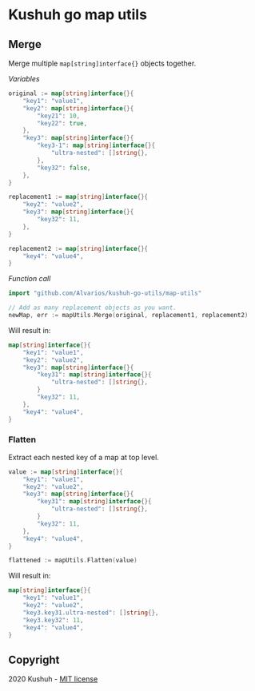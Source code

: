 # Kushuh go map utils

## Merge

Merge multiple `map[string]interface{}` objects together.

*Variables*
```go
original := map[string]interface{}{
    "key1": "value1",
    "key2": map[string]interface{}{
        "key21": 10,
        "key22": true,
    },
    "key3": map[string]interface{}{
        "key3-1": map[string]interface{}{
            "ultra-nested": []string{},
        },
        "key32": false,
    },
}

replacement1 := map[string]interface{}{
    "key2": "value2",
    "key3": map[string]interface{}{
        "key32": 11,
    },
}

replacement2 := map[string]interface{}{
    "key4": "value4",
}
```

*Function call*
```go
import "github.com/Alvarios/kushuh-go-utils/map-utils"

// Add as many replacement objects as you want.
newMap, err := mapUtils.Merge(original, replacement1, replacement2)
```

Will result in:

```go
map[string]interface{}{
    "key1": "value1",
    "key2": "value2",
    "key3": map[string]interface{}{
        "key31": map[string]interface{}{
            "ultra-nested": []string{},
        }
        "key32": 11,
    },
    "key4": "value4",
}
```

### Flatten

Extract each nested key of a map at top level.

```go
value := map[string]interface{}{
    "key1": "value1",
    "key2": "value2",
    "key3": map[string]interface{}{
        "key31": map[string]interface{}{
            "ultra-nested": []string{},
        }
        "key32": 11,
    },
    "key4": "value4",
}

flattened := mapUtils.Flatten(value)
```

Will result in:

```go
map[string]interface{}{
    "key1": "value1",
    "key2": "value2",
    "key3.key31.ultra-nested": []string{},
    "key3.key32": 11,
    "key4": "value4",
}
```

## Copyright
2020 Kushuh - [MIT license](https://github.com/Alvarios/kushuh-go-utils/blob/master/LICENSE)
